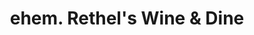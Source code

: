---
title: "ehem. Rethel's Wine & Dine"
url: /duesseldorf/ehem-rethels-wine-und-dine/
shop: Leerstehend
---